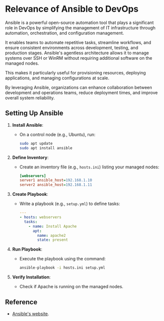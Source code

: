 # Relevance of Ansible to DevOps

Ansible is a powerful open-source automation tool that plays a significant role in DevOps by simplifying the management of IT infrastructure through automation, orchestration, and configuration management.

It enables teams to automate repetitive tasks, streamline workflows, and ensure consistent environments across development, testing, and production stages. Ansible's agentless architecture allows it to manage systems over SSH or WinRM without requiring additional software on the managed nodes. 

This makes it particularly useful for provisioning resources, deploying applications, and managing configurations at scale. 

By leveraging Ansible, organizations can enhance collaboration between development and operations teams, reduce deployment times, and improve overall system reliability.

## Setting Up Ansible

1. **Install Ansible**:
   - On a control node (e.g., Ubuntu), run:
     ```bash
     sudo apt update
     sudo apt install ansible
     ```

2. **Define Inventory**:
   - Create an inventory file (e.g., `hosts.ini`) listing your managed nodes:
     ```ini
     [webservers]
     server1 ansible_host=192.168.1.10
     server2 ansible_host=192.168.1.11
     ```

3. **Create Playbook**:
   - Write a playbook (e.g., `setup.yml`) to define tasks:
     ```yaml
     ---
     - hosts: webservers
       tasks:
         - name: Install Apache
           apt:
             name: apache2
             state: present
     ```

4. **Run Playbook**:
   - Execute the playbook using the command:
     ```bash
     ansible-playbook -i hosts.ini setup.yml
     ```

5. **Verify Installation**:
   - Check if Apache is running on the managed nodes.

## Reference
- [Ansible's website](https://docs.ansible.com/ansible/latest/index.html).